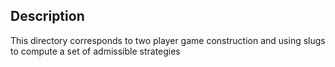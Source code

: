 ## Description 

This directory corresponds to two player game construction and using slugs to compute a set of admissible strategies